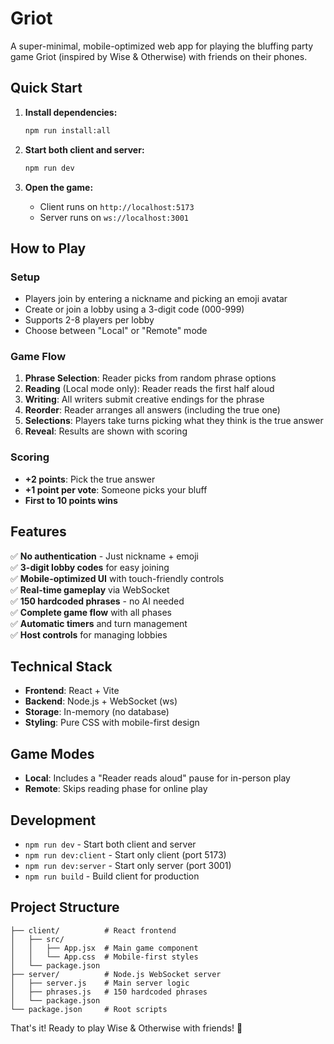 # Griot

A super-minimal, mobile-optimized web app for playing the bluffing party game Griot (inspired by Wise & Otherwise) with friends on their phones.

## Quick Start

1. **Install dependencies:**
   ```bash
   npm run install:all
   ```

2. **Start both client and server:**
   ```bash
   npm run dev
   ```

3. **Open the game:**
   - Client runs on `http://localhost:5173`
   - Server runs on `ws://localhost:3001`

## How to Play

### Setup
- Players join by entering a nickname and picking an emoji avatar
- Create or join a lobby using a 3-digit code (000-999)
- Supports 2-8 players per lobby
- Choose between "Local" or "Remote" mode

### Game Flow
1. **Phrase Selection**: Reader picks from random phrase options
2. **Reading** (Local mode only): Reader reads the first half aloud
3. **Writing**: All writers submit creative endings for the phrase
4. **Reorder**: Reader arranges all answers (including the true one)
5. **Selections**: Players take turns picking what they think is the true answer
6. **Reveal**: Results are shown with scoring

### Scoring
- **+2 points**: Pick the true answer
- **+1 point per vote**: Someone picks your bluff
- **First to 10 points wins**

## Features

✅ **No authentication** - Just nickname + emoji  
✅ **3-digit lobby codes** for easy joining  
✅ **Mobile-optimized UI** with touch-friendly controls  
✅ **Real-time gameplay** via WebSocket  
✅ **150 hardcoded phrases** - no AI needed  
✅ **Complete game flow** with all phases  
✅ **Automatic timers** and turn management  
✅ **Host controls** for managing lobbies  

## Technical Stack

- **Frontend**: React + Vite
- **Backend**: Node.js + WebSocket (ws)
- **Storage**: In-memory (no database)
- **Styling**: Pure CSS with mobile-first design

## Game Modes

- **Local**: Includes a "Reader reads aloud" pause for in-person play
- **Remote**: Skips reading phase for online play

## Development

- `npm run dev` - Start both client and server
- `npm run dev:client` - Start only client (port 5173)  
- `npm run dev:server` - Start only server (port 3001)
- `npm run build` - Build client for production

## Project Structure

```
├── client/          # React frontend
│   ├── src/
│   │   ├── App.jsx  # Main game component
│   │   └── App.css  # Mobile-first styles
│   └── package.json
├── server/          # Node.js WebSocket server  
│   ├── server.js    # Main server logic
│   ├── phrases.js   # 150 hardcoded phrases
│   └── package.json
└── package.json     # Root scripts
```

That's it! Ready to play Wise & Otherwise with friends! 🎉
